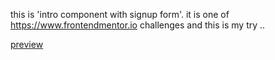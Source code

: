 this is 'intro component with signup form'. it is one of https://www.frontendmentor.io challenges and this is my try .. 

<a href="https//:abdohwebdev.github.io/intro-component-with-signup-form"> preview </a>
